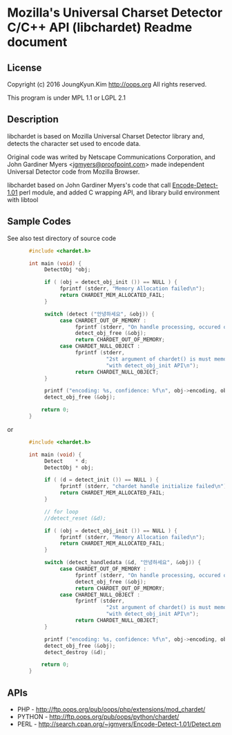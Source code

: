 Mozilla's Universal Charset Detector C/C++ API (libchardet) Readme document
===

## License
Copyright (c) 2016 JoungKyun.Kim <http://oops.org> All rights reserved.

This program is under MPL 1.1 or LGPL 2.1

## Description
libchardet is based on Mozilla Universal Charset Detector library and, detects
the character set used to encode data.

Original code was writed by Netscape Communications Corporation, and John
Gardiner Myers &lt;jgmyers@proofpoint.com&gt; made independent Universal Detector
code from Mozilla Browser.

libchardet based on John Gardiner Myers's code that call [Encode-Detect-1.01](http://search.cpan.org/~jgmyers/Encode-Detect-1.01/)
perl module, and added C wrapping API, and library build environment with libtool

## Sample Codes

See also test directory of source code

```c
       #include <chardet.h>

       int main (void) {
            DetectObj *obj;

            if ( (obj = detect_obj_init ()) == NULL ) {
                 fprintf (stderr, "Memory Allocation failed\n");
                 return CHARDET_MEM_ALLOCATED_FAIL;
            }

            switch (detect ("안녕하세요", &obj)) {
                 case CHARDET_OUT_OF_MEMORY :
                      fprintf (stderr, "On handle processing, occured out of memory\n");
                      detect_obj_free (&obj);
                      return CHARDET_OUT_OF_MEMORY;
                 case CHARDET_NULL_OBJECT :
                      fprintf (stderr,
                                "2st argument of chardet() is must memory allocation "
                                "with detect_obj_init API\n");
                      return CHARDET_NULL_OBJECT;
            }

            printf ("encoding: %s, confidence: %f\n", obj->encoding, obj->confidence);
            detect_obj_free (&obj);

           return 0;
       }
```

or

```c
       #include <chardet.h>

       int main (void) {
            Detect    * d;
            DetectObj * obj;

            if ( (d = detect_init ()) == NULL ) {
                 fprintf (stderr, "chardet handle initialize failed\n");
                 return CHARDET_MEM_ALLOCATED_FAIL;
            }

            // for loop
            //detect_reset (&d);

            if ( (obj = detect_obj_init ()) == NULL ) {
                 fprintf (stderr, "Memory Allocation failed\n");
                 return CHARDET_MEM_ALLOCATED_FAIL;
            }

            switch (detect_handledata (&d, "안녕하세요", &obj)) {
                 case CHARDET_OUT_OF_MEMORY :
                      fprintf (stderr, "On handle processing, occured out of memory\n");
                      detect_obj_free (&obj);
                      return CHARDET_OUT_OF_MEMORY;
                 case CHARDET_NULL_OBJECT :
                      fprintf (stderr,
                                "2st argument of chardet() is must memory allocation "
                                "with detect_obj_init API\n");
                      return CHARDET_NULL_OBJECT;
            }

            printf ("encoding: %s, confidence: %f\n", obj->encoding, obj->confidence);
            detect_obj_free (&obj);
            detect_destroy (&d);

           return 0;
       }
```

## APIs
  * PHP    - http://ftp.oops.org/pub/oops/php/extensions/mod_chardet/
  * PYTHON - http://ftp.oops.org/pub/oops/python/chardet/
  * PERL   - http://search.cpan.org/~jgmyers/Encode-Detect-1.01/Detect.pm

